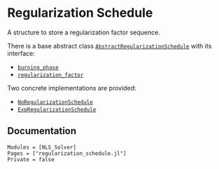 # Regularization Schedule

A structure to store a regularization factor sequence. 

There is a base abstract class [`AbstractRegularizationSchedule`](@ref) with its interface:
- [`burning_phase`](@ref)
- [`regularization_factor`](@ref)


Two concrete implementations are provided:
- [`NoRegularizationSchedule`](@ref)
- [`ExpRegularizationSchedule`](@ref)

## Documentation

```@autodocs
Modules = [NLS_Solver]
Pages = ["regularization_schedule.jl"]
Private = false
```
